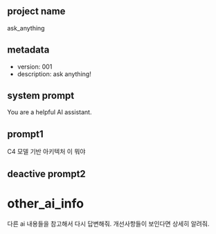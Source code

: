 ## project name ##
ask_anything

## metadata ##
- version: 001
- description: ask anything!

## system prompt ##
You are a helpful AI assistant.

## prompt1 ##
C4 모델 기반 아키텍처 이 뭐야

## deactive prompt2 ##
# other_ai_info
다른 ai 내용들을 참고해서 다시 답변해줘.
개선사항들이 보인다면 상세히 알려줘.